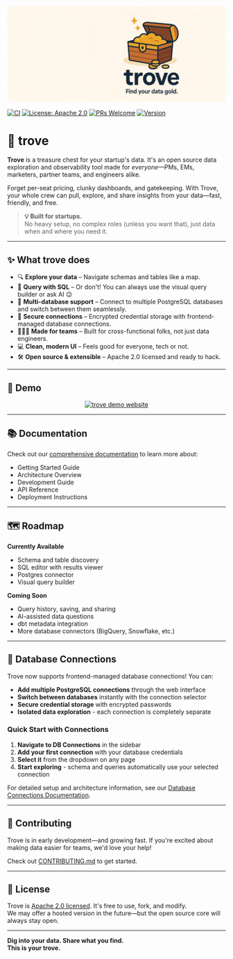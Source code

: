 ![Banner](./assets/trove-readme-header-thin-v2.jpg)


[![CI](https://github.com/trove-app/trove/actions/workflows/ci.yml/badge.svg)](https://github.com/trove-app/trove/actions/workflows/ci.yml)
[![License: Apache 2.0](https://img.shields.io/badge/license-Apache%202.0-blue.svg)](LICENSE)
[![PRs Welcome](https://img.shields.io/badge/PRs-welcome-brightgreen.svg)](CONTRIBUTING.md)
[![Version](https://img.shields.io/badge/version-0.1.0-blue.svg)](https://github.com/trove-app/trove/releases)

# 🔑 trove

**Trove** is a treasure chest for your startup's data. It's an open source data exploration and observability tool made for *everyone*—PMs, EMs, marketers, partner teams, and engineers alike.

Forget per-seat pricing, clunky dashboards, and gatekeeping. With Trove, your whole crew can pull, explore, and share insights from your data—fast, friendly, and free.

> **💡 Built for startups.**  
> No heavy setup, no complex roles (unless you want that), just data when and where you need it.

---

## ✨ What trove does

- 🔍 **Explore your data** – Navigate schemas and tables like a map.
- 🧾 **Query with SQL** – Or don't! You can always use the visual query builder or ask AI 😉
- 🔗 **Multi-database support** – Connect to multiple PostgreSQL databases and switch between them seamlessly.
- 🔐 **Secure connections** – Encrypted credential storage with frontend-managed database connections.
- 🧑‍🤝‍🧑 **Made for teams** – Built for cross-functional folks, not just data engineers.
- 💻 **Clean, modern UI** – Feels good for everyone, tech or not.
- 🛠️ **Open source & extensible** – Apache 2.0 licensed and ready to hack.

---

## 🧭 Demo

<p align="center">
  <a href="https://demo.gettrove.app/" target="_blank">
    <img src="./assets/thumbnail.png" alt="trove demo website">
  </a>
</p>

---

## 📚 Documentation

Check out our [comprehensive documentation](./docs/README.md) to learn more about:
- Getting Started Guide
- Architecture Overview
- Development Guide
- API Reference
- Deployment Instructions

---

## 🗺️ Roadmap

**Currently Available**
- Schema and table discovery
- SQL editor with results viewer
- Postgres connector
- Visual query builder

**Coming Soon**
- Query history, saving, and sharing
- AI-assisted data questions
- dbt metadata integration
- More database connectors (BigQuery, Snowflake, etc.)

---

## 🔗 Database Connections

Trove now supports frontend-managed database connections! You can:

- **Add multiple PostgreSQL connections** through the web interface
- **Switch between databases** instantly with the connection selector
- **Secure credential storage** with encrypted passwords
- **Isolated data exploration** - each connection is completely separate

### Quick Start with Connections

1. **Navigate to DB Connections** in the sidebar
2. **Add your first connection** with your database credentials
3. **Select it** from the dropdown on any page
4. **Start exploring** - schema and queries automatically use your selected connection

For detailed setup and architecture information, see our [Database Connections Documentation](docs/database-connections.md).

---

## 🤝 Contributing

Trove is in early development—and growing fast. If you're excited about making data easier for teams, we'd love your help!

Check out [CONTRIBUTING.md](CONTRIBUTING.md) to get started.

---

## 📄 License

Trove is [Apache 2.0 licensed](LICENSE). It's free to use, fork, and modify.  
We may offer a hosted version in the future—but the open source core will always stay open.

---

**Dig into your data. Share what you find.**  
**This is your trove.**
